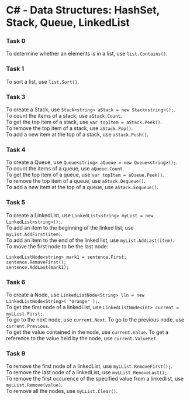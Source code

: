 # C# - Data Structures: HashSet, Stack, Queue, LinkedList

### Task 0
To determine whether an elements is in a list, use `list.Contains()`.

### Task 1
To sort a list, use `list.Sort()`.

### Task 3
To create a Stack, use `Stack<string> aStack = new Stack<string>();`.<br>
To count the items of a stack, use `aStack.Count`.<br>
To get the top item of a stack, use `var topItem = aStack.Peek()`.<br>
To remove the top item of a stack, use `aStack.Pop()`.<br>
To add a new item at the top of a stack, use `aStack.Push()`.

### Task 4
To create a Queue, use `Queue<string> aQueue = new Queue<string>();`.<br>
To count the items of a queue, use `aQueue.Count`.<br>
To get the top item of a queue, use `var topItem = aQueue.Peek()`.<br>
To remove the top item of a queue, use `aStack.Dequeue()`.<br>
To add a new item at the top of a queue, use `aStack.Enqueue()`.

### Task 5
To create a LinkedList, use `LinkedList<string> myList = new LinkedList<string>();`.<br>
To add an item to the beginning of the linked list, use `myList.AddFirst(item)`.<br>
To add an item to the end of the linked list, use `myList.AddLast(item)`.<br>
To move the first node to be the last node:
```
LinkedListNode<string> mark1 = sentence.First;
sentence.RemoveFirst();
sentence.AddLast(mark1);
```

### Task 6
To create a Node, use `LinkedListNode<String> lln = new LinkedListNode<String>( "orange" );`.<br>
To get the first node of a linkedList, use `LinkedListNode<int> current = myLList.First;`.<br>
To go to the next node, use `current.Next`. To go to the previous node, use `current.Previous`.<br>
To get the value contained in the node, use `current.Value`. To get a reference to the value held by the node, use `current.ValueRef`.

### Task 9
To remove the first node of a linkedList, use `myLList.RemoveFirst();`.<br>
To remove the last node of a linkedList, use `myLList.RemoveLast();`.<br>
To remove the first occurence of the specified value from a linkedlist, use `myLList.Remove(value)`.<br>
To remove all the nodes, use `myLList.Clear()`.